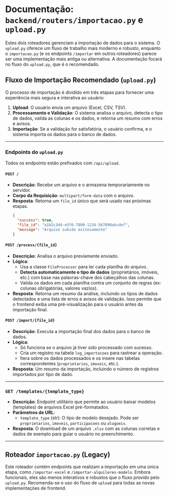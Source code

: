 # Documentação: `backend/routers/importacao.py` e `upload.py`

Estes dois roteadores gerenciam a importação de dados para o sistema. O `upload.py` oferece um fluxo de trabalho mais moderno e robusto, enquanto o `importacao.py` (e os endpoints `/importar` em outros roteadores) parece ser uma implementação mais antiga ou alternativa. A documentação focará no fluxo do `upload.py`, que é o recomendado.

## Fluxo de Importação Recomendado (`upload.py`)

O processo de importação é dividido em três etapas para fornecer uma experiência mais segura e interativa ao usuário:

1.  **Upload**: O usuário envia um arquivo (Excel, CSV, TSV).
2.  **Processamento e Validação**: O sistema analisa o arquivo, detecta o tipo de dados, valida as colunas e os dados, e retorna um resumo com erros e avisos.
3.  **Importação**: Se a validação for satisfatória, o usuário confirma, e o sistema importa os dados para o banco de dados.

---

### Endpoints do `upload.py`

Todos os endpoints estão prefixados com `/api/upload`.

#### `POST /`

-   **Descrição**: Recebe um arquivo e o armazena temporariamente no servidor.
-   **Corpo da Requisição**: `multipart/form-data` com o arquivo.
-   **Resposta**: Retorna um `file_id` único que será usado nas próximas etapas.
    ```json
    {
      "success": true,
      "file_id": "a1b2c3d4-e5f6-7890-1234-567890abcdef",
      "message": "Arquivo subido exitosamente"
    }
    ```

#### `POST /process/{file_id}`

-   **Descrição**: Analisa o arquivo previamente enviado.
-   **Lógica**:
    -   Usa a classe `FileProcessor` para ler cada planilha do arquivo.
    -   **Detecta automaticamente o tipo de dados** (proprietários, imóveis, etc.) com base nas palavras-chave dos cabeçalhos das colunas.
    -   Valida os dados em cada planilha contra um conjunto de regras (ex: colunas obrigatórias, valores vazios).
-   **Resposta**: Retorna um resumo da análise, incluindo os tipos de dados detectados e uma lista de erros e avisos de validação. Isso permite que o frontend exiba uma pré-visualização para o usuário antes da importação final.

#### `POST /import/{file_id}`

-   **Descrição**: Executa a importação final dos dados para o banco de dados.
-   **Lógica**:
    -   Só funciona se o arquivo já tiver sido processado com sucesso.
    -   Cria um registro na tabela `log_importacoes` para rastrear a operação.
    -   Itera sobre os dados processados e os insere nas tabelas correspondentes (`proprietarios`, `imoveis`, etc.).
-   **Resposta**: Um resumo da importação, incluindo o número de registros importados por tipo de dado.

---

### `GET /templates/{template_type}`

-   **Descrição**: Endpoint utilitário que permite ao usuário baixar modelos (templates) de arquivos Excel pré-formatados.
-   **Parâmetros de URL**:
    -   `template_type` (str): O tipo de modelo desejado. Pode ser `proprietarios`, `imoveis`, `participacoes` ou `alugueis`.
-   **Resposta**: O download de um arquivo `.xlsx` com as colunas corretas e dados de exemplo para guiar o usuário no preenchimento.

---

## Roteador `importacao.py` (Legacy)

Este roteador contém endpoints que realizam a importação em uma única etapa, como `/importar-excel` e `/importar-alquileres-modelo`. Embora funcionais, eles são menos interativos e robustos que o fluxo provido pelo `upload.py`. Recomenda-se o uso do fluxo de `upload` para todas as novas implementações de frontend.
